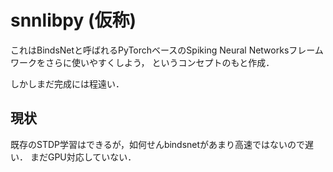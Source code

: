 # snnlibpy (仮称)

これはBindsNetと呼ばれるPyTorchベースのSpiking Neural Networksフレームワークをさらに使いやすくしよう，
というコンセプトのもと作成．  

しかしまだ完成には程遠い．

## 現状
既存のSTDP学習はできるが，如何せんbindsnetがあまり高速ではないので遅い． 
まだGPU対応していない．